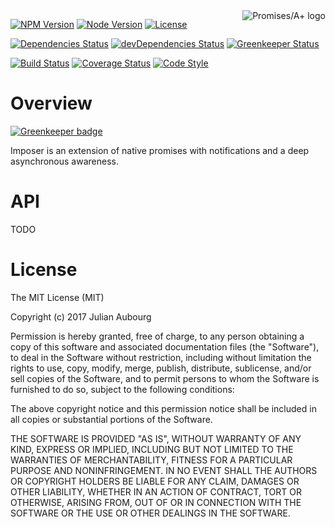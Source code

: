 <a href="http://promisesaplus.com/">
    <img src="http://promisesaplus.com/assets/logo-small.png" alt="Promises/A+ logo"
         title="Promises/A+ 1.1 compliant" align="right" />
</a>

[![NPM Version][npm-image]][npm-url]
[![Node Version][node-image]][node-url]
[![License][license-image]][license-url]

[![Dependencies Status][dependency-image]][dependency-url]
[![devDependencies Status][devDependency-image]][devDependency-url]
[![Greenkeeper Status][greenkeeper-image]][greenkeeper-url]

[![Build Status][travis-image]][travis-url]
[![Coverage Status][coveralls-image]][coveralls-url]
[![Code Style][codestyle-image]][codestyle-url]

# Overview

[![Greenkeeper badge](https://badges.greenkeeper.io/jaubourg/imposer.svg)](https://greenkeeper.io/)

Imposer is an extension of native promises with notifications and a deep asynchronous awareness.

# API

TODO

# License

The MIT License (MIT)

Copyright (c) 2017 Julian Aubourg

Permission is hereby granted, free of charge, to any person obtaining a copy
of this software and associated documentation files (the "Software"), to deal
in the Software without restriction, including without limitation the rights
to use, copy, modify, merge, publish, distribute, sublicense, and/or sell
copies of the Software, and to permit persons to whom the Software is
furnished to do so, subject to the following conditions:

The above copyright notice and this permission notice shall be included in
all copies or substantial portions of the Software.

THE SOFTWARE IS PROVIDED "AS IS", WITHOUT WARRANTY OF ANY KIND, EXPRESS OR
IMPLIED, INCLUDING BUT NOT LIMITED TO THE WARRANTIES OF MERCHANTABILITY,
FITNESS FOR A PARTICULAR PURPOSE AND NONINFRINGEMENT.  IN NO EVENT SHALL THE
AUTHORS OR COPYRIGHT HOLDERS BE LIABLE FOR ANY CLAIM, DAMAGES OR OTHER
LIABILITY, WHETHER IN AN ACTION OF CONTRACT, TORT OR OTHERWISE, ARISING FROM,
OUT OF OR IN CONNECTION WITH THE SOFTWARE OR THE USE OR OTHER DEALINGS IN
THE SOFTWARE.

[codestyle-image]: https://img.shields.io/badge/code%20style-creative--area-brightgreen.svg?style=flat-square
[codestyle-url]: https://github.com/creative-area/eslint-config
[coveralls-image]: https://img.shields.io/coveralls/jaubourg/imposer.svg?style=flat-square
[coveralls-url]: https://coveralls.io/r/jaubourg/imposer
[dependency-image]: https://img.shields.io/david/jaubourg/imposer.svg?style=flat-square
[dependency-url]: https://david-dm.org/jaubourg/imposer
[devDependency-image]: https://img.shields.io/david/dev/jaubourg/imposer.svg?style=flat-square
[devDependency-url]: https://david-dm.org/jaubourg/imposer?type=dev
[greenkeeper-image]: https://img.shields.io/badge/monitoring-greenkeeper-brightgreen.svg?style=flat-square
[greenkeeper-url]: https://greenkeeper.io/
[license-image]: https://img.shields.io/npm/l/imposer.svg?style=flat-square
[license-url]: https://raw.githubusercontent.com/jaubourg/imposer/master/LICENSE
[node-image]: https://img.shields.io/node/v/imposer.svg?style=flat-square
[node-url]: https://npmjs.org/package/imposer
[npm-image]: https://img.shields.io/npm/v/imposer.svg?style=flat-square
[npm-url]: https://npmjs.org/package/imposer
[travis-image]: https://img.shields.io/travis/jaubourg/imposer.svg?style=flat-square
[travis-url]: https://travis-ci.org/jaubourg/imposer
